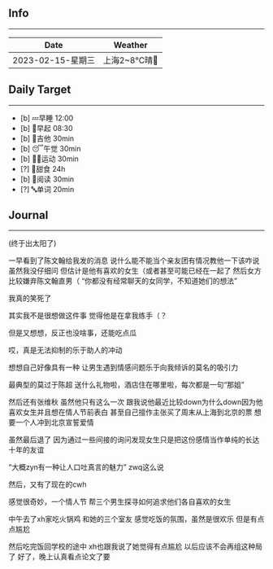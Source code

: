 ## Info
***
| Date        | Weather |
| ----------- | ------- |
| 2023-02-15-星期三 | 上海2~8℃晴🔆        |


## Daily Target 
***

- [b] 💤早睡   12:00
- [b] 🌅早起    08:30
- [b] 🎵吉他    30min
- [b] 😴午觉    30min
- [b] 🏃‍♀️运动    30min
- [?] 🚫甜食    24h
- [b] 📖阅读    30min
- [?] 🔤单词    20min  


##  Journal
***
(终于出太阳了)

一早看到了陈文翰给我发的消息
说什么能不能当个亲友团有情况教他一下该咋说
虽然我没仔细问
但估计是他有喜欢的女生（或者甚至可能已经在一起了
然后女方比较嫌弃陈文翰直男（
“你都没有经常聊天的女同学，不知道她们的想法”

我真的笑死了

其实我不是很想做这件事
觉得他是在拿我练手（？

但是又想想，反正也没啥事，还能吃点瓜

哎，真是无法抑制的乐于助人的冲动

想想自己好像具有一种
让男生遇到情感问题乐于向我倾诉的莫名的吸引力

最典型的莫过于陈超
送什么礼物啦，酒店住在哪里啦，每次都是一句“那姐”

然后还有张维秋
虽然他只有这么一次
跟我说他最近比较down为什么down因为他喜欢女生并且想在情人节前表白
甚至自己擅作主张买了周末从上海到北京的票
想要一个人冲到北京宣誓爱情

虽然最后退了
因为通过一些间接的询问发现女生只是把这份感情当作单纯的长达十年的友谊

“大概zyn有一种让人口吐真言的魅力”
zwq这么说

然后，又有了现在的cwh

感觉很奇妙，一个情人节
帮三个男生探寻如何追求他们各自喜欢的女生


中午去了xh家吃火锅鸡
和她的三个室友
感觉吃饭的氛围，虽然是很欢乐
但是有点点尴尬

然后吃完饭回学校的途中
xh也跟我说了她觉得有点尴尬
以后应该不会再组这种局了
好了，晚上认真看点论文了要





